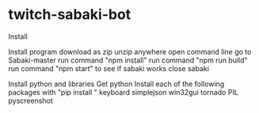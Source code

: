 # twitch-sabaki-bot

Install

Install program
    download as zip
    unzip anywhere
    open command line
    go to Sabaki-master
    run command "npm install"
    run command "npm run build"
    run command "npm start" to see if sabaki works
        close sabaki

Install python and libraries
    Get python
    Install each of the following packages with "pip install <package name>"
        keyboard
        simplejson
        win32gui
        tornado
        PIL
        pyscreenshot